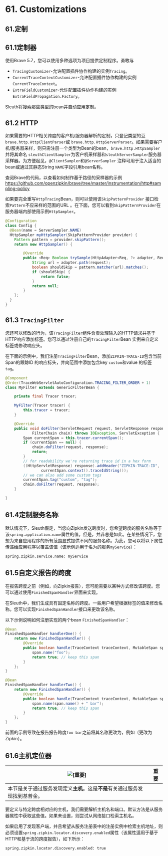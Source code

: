 # 61. Customizations

## 61.定制

## 61.1定制器

使用Brave 5.7，您可以使用多种选项为项目提供定制程序。勇敢与

- `TracingCustomizer`-允许配置插件协作构建的实例`Tracing`。
- `CurrentTraceContextCustomizer`-允许配置插件协作构建的实例`CurrentTraceContext`。
- `ExtraFieldCustomizer`-允许配置插件协作构建的实例`ExtraFieldPropagation.Factory`。

Sleuth将搜索那些类型的bean并自动应用定制。

## 61.2 HTTP

如果需要的HTTP相关跨度的客户机/服务器解析的定制，只登记类型的豆`brave.http.HttpClientParser`或 `brave.http.HttpServerParser`。如果需要客户机/服务器采样，则只需注册一个类型为Bean的bean，`brave.http.HttpSampler`并将其命名 `sleuthClientSampler`为客户机采样器和`sleuthServerSampler`服务器采样器。为方便起见，`@ClientSampler`和`@ServerSampler` 注释可用于注入适当的bean或通过其静态String `NAME`字段引用bean名称。

查阅Brave的代码，以查看如何制作基于路径的采样器的示例 https://github.com/openzipkin/brave/tree/master/instrumentation/http#sampling-policy

如果要完全重写`HttpTracing`Bean，则可以使用该`SkipPatternProvider` 接口检索`Pattern`不应采样的范围的URL 。在下面，您可以看到`SkipPatternProvider`在服务器端内部使用示例`HttpSampler`。

```java
@Configuration
class Config {
  @Bean(name = ServerSampler.NAME)
  HttpSampler myHttpSampler(SkipPatternProvider provider) {
  	Pattern pattern = provider.skipPattern();
  	return new HttpSampler() {

  		@Override
  		public <Req> Boolean trySample(HttpAdapter<Req, ?> adapter, Req request) {
  			String url = adapter.path(request);
  			boolean shouldSkip = pattern.matcher(url).matches();
  			if (shouldSkip) {
  				return false;
  			}
  			return null;
  		}
  	};
  }
}
```

## 61.3 `TracingFilter`

您还可以修改的行为，该`TracingFilter`组件负责处理输入的HTTP请求并基于HTTP响应添加标签。您可以通过注册自己的`TracingFilter`Bean 实例来自定义标签或修改响应头。

在下面的示例中，我们注册`TracingFilter`Bean，添加`ZIPKIN-TRACE-ID`包含当前Span的跟踪ID 的响应标头，并向范围中添加包含key `custom`和value 的标签`tag`。

```java
@Component
@Order(TraceWebServletAutoConfiguration.TRACING_FILTER_ORDER + 1)
class MyFilter extends GenericFilterBean {

	private final Tracer tracer;

	MyFilter(Tracer tracer) {
		this.tracer = tracer;
	}

	@Override
	public void doFilter(ServletRequest request, ServletResponse response,
			FilterChain chain) throws IOException, ServletException {
		Span currentSpan = this.tracer.currentSpan();
		if (currentSpan == null) {
			chain.doFilter(request, response);
			return;
		}
		// for readability we're returning trace id in a hex form
		((HttpServletResponse) response).addHeader("ZIPKIN-TRACE-ID",
				currentSpan.context().traceIdString());
		// we can also add some custom tags
		currentSpan.tag("custom", "tag");
		chain.doFilter(request, response);
	}

}
```

## 61.4定制服务名称

默认情况下，Sleuth假定，当您向Zipkin发送跨度时，您希望跨度的服务名称等于该`spring.application.name`属性的值。但是，并非总是如此。在某些情况下，您想为来自应用程序的所有范围显式提供不同的服务名称。为此，您可以将以下属性传递给应用程序以覆盖该值（该示例适用于名为的服务`myService`）：

```properties
spring.zipkin.service.name: myService
```

## 61.5自定义报告的跨度

在报告跨度之前（例如，向Zipkin报告），您可能需要以某种方式修改该跨度。您可以通过使用`FinishedSpanHandler`界面来实现。

在Sleuth中，我们生成具有固定名称的跨度。一些用户希望根据标签的值来修改名称。您可以实现`FinishedSpanHandler`接口来更改该名称。

以下示例说明如何注册实现的两个bean `FinishedSpanHandler`：

```java
@Bean
FinishedSpanHandler handlerOne() {
	return new FinishedSpanHandler() {
		@Override
		public boolean handle(TraceContext traceContext, MutableSpan span) {
			span.name("foo");
			return true; // keep this span
		}
	};
}

@Bean
FinishedSpanHandler handlerTwo() {
	return new FinishedSpanHandler() {
		@Override
		public boolean handle(TraceContext traceContext, MutableSpan span) {
			span.name(span.name() + " bar");
			return true; // keep this span
		}
	};
}
```

前面的示例导致在报告报告跨度`foo bar`之前将其名称更改为，例如（更改为Zipkin）。

## 61.6主机定位器

| ![[重要]](https://cloud.spring.io/spring-cloud-static/Greenwich.SR3/multi/images/important.png) | 重要 |
| ------------------------------------------------------------ | ---- |
| 本节是关于通过服务发现定义**主机**。这是**不是**有关通过服务发现找到基普金。 |      |

要定义与特定跨度相对应的主机，我们需要解析主机名和端口。默认方法是从服务器属性中获取这些值。如果未设置，则尝试从网络接口检索主机名。

如果启用了发现客户端，并且希望从服务注册表中的注册实例中检索主机地址，则必须设置`spring.zipkin.locator.discovery.enabled`属性（该属性适用于基于HTTP和基于流的跨度报告），如下所示：

```properties
spring.zipkin.locator.discovery.enabled: true
```